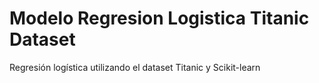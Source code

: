 # Modelo Regresion Logistica Titanic Dataset
Regresión logística utilizando el dataset Titanic y Scikit-learn
